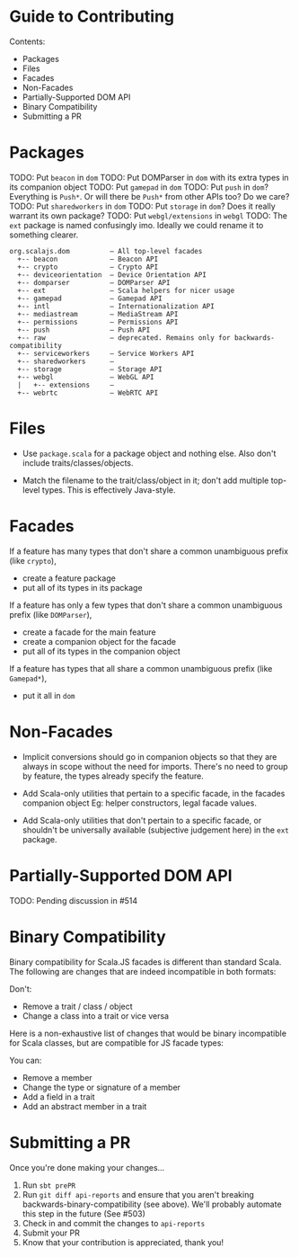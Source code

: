 Guide to Contributing
=====================

Contents:

* Packages
* Files
* Facades
* Non-Facades
* Partially-Supported DOM API
* Binary Compatibility
* Submitting a PR


Packages
========

TODO: Put `beacon` in `dom`
TODO: Put DOMParser in `dom` with its extra types in its companion object
TODO: Put `gamepad` in `dom`
TODO: Put `push` in `dom`? Everything is `Push*`. Or will there be `Push*` from other APIs too? Do we care?
TODO: Put `sharedworkers` in `dom`
TODO: Put `storage` in `dom`? Does it really warrant its own package?
TODO: Put `webgl/extensions` in `webgl`
TODO: The `ext` package is named confusingly imo. Ideally we could rename it to something clearer.

```
org.scalajs.dom          — All top-level facades
  +-- beacon             — Beacon API
  +-- crypto             — Crypto API
  +-- deviceorientation  — Device Orientation API
  +-- domparser          — DOMParser API
  +-- ext                — Scala helpers for nicer usage
  +-- gamepad            — Gamepad API
  +-- intl               — Internationalization API
  +-- mediastream        — MediaStream API
  +-- permissions        — Permissions API
  +-- push               — Push API
  +-- raw                — deprecated. Remains only for backwards-compatibility
  +-- serviceworkers     — Service Workers API
  +-- sharedworkers      —
  +-- storage            — Storage API
  +-- webgl              — WebGL API
  |   +-- extensions     —
  +-- webrtc             — WebRTC API
```


Files
=====

* Use `package.scala` for a package object and nothing else.
  Also don't include traits/classes/objects.

* Match the filename to the trait/class/object in it; don't add multiple top-level types.
  This is effectively Java-style.


Facades
=======

If a feature has many types that don't share a common unambiguous prefix (like `crypto`),
  * create a feature package
  * put all of its types in its package

If a feature has only a few types that don't share a common unambiguous prefix (like `DOMParser`),
  * create a facade for the main feature
  * create a companion object for the facade
  * put all of its types in the companion object

If a feature has types that all share a common unambiguous prefix (like `Gamepad*`),
  * put it all in `dom`


Non-Facades
===========

* Implicit conversions should go in companion objects so that they are always in scope without the
  need for imports. There's no need to group by feature, the types already specify the feature.

* Add Scala-only utilities that pertain to a specific facade, in the facades companion object
  Eg: helper constructors, legal facade values.

* Add Scala-only utilities that don't pertain to a specific facade, or shouldn't be universally
  available (subjective judgement here) in the `ext` package.


Partially-Supported DOM API
===========================

TODO: Pending discussion in #514


Binary Compatibility
====================

Binary compatibility for Scala.JS facades is different than standard Scala.
The following are changes that are indeed incompatible in both formats:

Don't:
  * Remove a trait / class / object
  * Change a class into a trait or vice versa

Here is a non-exhaustive list of changes that would be binary incompatible for Scala classes, but
are compatible for JS facade types:

You can:
  * Remove a member
  * Change the type or signature of a member
  * Add a field in a trait
  * Add an abstract member in a trait


Submitting a PR
===============

Once you're done making your changes...

1. Run `sbt prePR`
2. Run `git diff api-reports` and ensure that you aren't breaking backwards-binary-compatibility
   (see above). We'll probably automate this step in the future (See #503)
3. Check in and commit the changes to `api-reports`
4. Submit your PR
5. Know that your contribution is appreciated, thank you!
